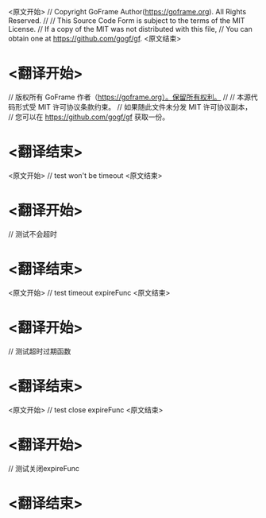 
<原文开始>
// Copyright GoFrame Author(https://goframe.org). All Rights Reserved.
//
// This Source Code Form is subject to the terms of the MIT License.
// If a copy of the MIT was not distributed with this file,
// You can obtain one at https://github.com/gogf/gf.
<原文结束>

# <翻译开始>
// 版权所有 GoFrame 作者（https://goframe.org）。保留所有权利。
//
// 本源代码形式受 MIT 许可协议条款约束。
// 如果随此文件未分发 MIT 许可协议副本，
// 您可以在 https://github.com/gogf/gf 获取一份。
# <翻译结束>


<原文开始>
// test won't be timeout
<原文结束>

# <翻译开始>
// 测试不会超时
# <翻译结束>


<原文开始>
// test timeout expireFunc
<原文结束>

# <翻译开始>
// 测试超时过期函数
# <翻译结束>


<原文开始>
// test close expireFunc
<原文结束>

# <翻译开始>
// 测试关闭expireFunc
# <翻译结束>

